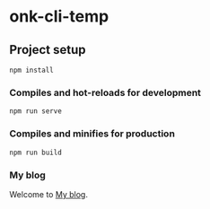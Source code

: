 # onk-cli-temp

## Project setup
```
npm install
```

### Compiles and hot-reloads for development
```
npm run serve
```

### Compiles and minifies for production
```
npm run build
```

### My blog
Welcome to [My blog](https://yourme9.github.io/).
